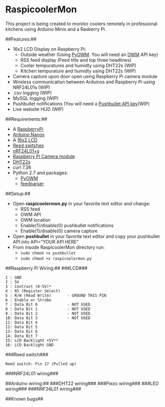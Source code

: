 # RaspicoolerMon

This project is being created to monitor coolers remotely in professional kitchens using Arduino Minis and a Rasberry Pi.

##Features:##
- 16x2 LCD Display on Raspberry Pi: 
  - Outside weather (Using [PyOWM](https://github.com/csparpa/pyowm). You will need an [OWM](http://openweathermap.org/api) API key)
  - RSS feed display (Feed title and top three headlines)
  - Cooler tempuratures and humidty using DHT22s (WIP)
  - Kitchen tempurature and humidty using DHT22s (WIP)
- Camera capture upon door open using Raspberry Pi camera module
- Wireless communication between Arduinos and Raspberry Pi using NRF24L01s (WIP)
- .csv logging (WIP)
- MySQL logging (WIP)
- Pushbullet notifications (You will need a [Pushbullet API key](https://www.pushbullet.com/)(WIP)
- Live website HUD (WIP)

##Requirements:##
- A [RaspberryPi](https://www.amazon.ca/Raspberry-Pi-RASP-PI-3-Model-Board/dp/B01CD5VC92/ref=sr_1_2?ie=UTF8&qid=1469435657&sr=8-2&keywords=raspberry+pi+3)
- [Arduino Nanos](https://www.amazon.ca/gp/product/B00761NDHI/ref=oh_aui_detailpage_o04_s00?ie=UTF8&psc=1)
- A [16x2 LCD](https://www.amazon.ca/CARCHET-Character-Display-Module-Blacklight/dp/B00CJ8RXR4/ref=sr_1_1?ie=UTF8&qid=1469435416&sr=8-1&keywords=16x2+lcd) 
- [Reed switches](https://www.amazon.ca/gp/product/B00OK67B4I/ref=oh_aui_detailpage_o07_s00?ie=UTF8&psc=1)
- [nRF24L01+s](https://www.amazon.ca/gp/product/B01C3YNGI8/ref=oh_aui_detailpage_o08_s00?ie=UTF8&psc=1)
- [Raspberry Pi Camera module](https://www.amazon.ca/gp/product/B00FGKYHXA/ref=oh_aui_detailpage_o04_s00?ie=UTF8&psc=1)
- [DHT22s](https://www.amazon.ca/gp/product/B00XDSOZ2K/ref=oh_aui_detailpage_o01_s00?ie=UTF8&psc=1)
- curl 7.38
- Python 2.7 and packages:
  - [PyOWM](https://github.com/csparpa/pyowm)
  - [feedparser](http://www.pythonforbeginners.com/feedparser/using-feedparser-in-python)

##Setup:##
- Open **raspicoolermon.py** in your favorite text editor and change:
  - RSS feed
  - OWM API
  - OWM location
  - Enable(1)/disable(0) pushbullet notifications
  - Enable(1)/disable(0) camera capture
- Open **pushbullet** in your favorite text editor and copy your pushbullet API into API="YOUR API HERE"
- From insode RaspicoolerMon directory run:  
  - `sudo chmod +x pushbullet`
  - `sudo chmod +x raspicoolermon.py`

##Raspberry Pi Wiring:##
###LCD###
```
1 : GND
2 : 5V
3 : Contrast (0-5V)*
4 : RS (Register Select)
5 : R/W (Read Write)       - GROUND THIS PIN
6 : Enable or Strobe
7 : Data Bit 0             - NOT USED
8 : Data Bit 1             - NOT USED
9 : Data Bit 2             - NOT USED
10: Data Bit 3             - NOT USED
11: Data Bit 4
12: Data Bit 5
13: Data Bit 6
14: Data Bit 7
15: LCD Backlight +5V**
16: LCD Backlight GND
```
###Reed switch###
```
Reed switch: Pin 17 (Pulled up)
```
###NRF24L01 wiring###

##Arduino wiring:##
###DHT22 wiring###
###Piezo wiring###
###LED wiring###
###NRF24L01 wiring###

##Known bugs##


